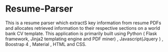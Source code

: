 # Resume-Parser

This is a resume parser which extractS key information from resume PDFs and allocates retrieved information to their respective sections on a world bank CV template.
This application is primarily built using Python ( Flask framework, Jinja2 templating engine and PDF miner) , Javascript(Jquery ) , Boostrap 4 , Material , HTML and CSS.
